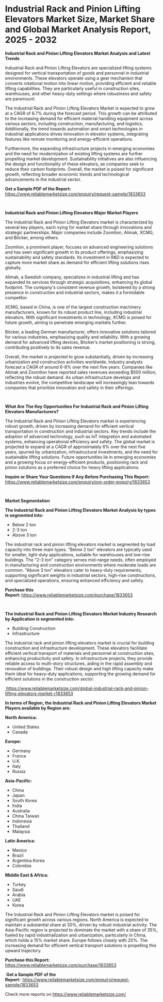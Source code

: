 <p><h1>Industrial Rack and Pinion Lifting Elevators Market Size, Market Share and Global Market Analysis Report, 2025 - 2032</h1></p><p><strong>Industrial Rack and Pinion Lifting Elevators Market Analysis and Latest Trends</strong></p>
<p><p>Industrial Rack and Pinion Lifting Elevators are specialized lifting systems designed for vertical transportation of goods and personnel in industrial environments. These elevators operate using a gear mechanism that converts rotational motion into linear motion, providing efficient and reliable lifting capabilities. They are particularly useful in construction sites, warehouses, and other heavy-duty settings where robustness and safety are paramount.</p><p>The Industrial Rack and Pinion Lifting Elevators Market is expected to grow at a CAGR of 6.7% during the forecast period. This growth can be attributed to the increasing demand for efficient material handling equipment across various sectors, including construction, manufacturing, and logistics. Additionally, the trend towards automation and smart technologies in industrial applications drives innovation in elevator systems, integrating features like remote monitoring and energy-efficient operations.</p><p>Furthermore, the expanding infrastructure projects in emerging economies and the need for modernization of existing lifting systems are further propelling market development. Sustainability initiatives are also influencing the design and functionality of these elevators, as companies seek to reduce their carbon footprints. Overall, the market is poised for significant growth, reflecting broader economic trends and technological advancements in the industrial sector.</p></p>
<p><strong>Get a Sample PDF of the Report:&nbsp;</strong> <a href="https://www.reliablemarketsize.com/enquiry/request-sample/1833653?utm_campaign=2444&utm_medium=2&utm_source=Github&utm_content=ia&utm_term=30032025&utm_id=industrial-rack-and-pinion-lifting-elevators">https://www.reliablemarketsize.com/enquiry/request-sample/1833653</a></p>
<p>&nbsp;</p>
<p><strong>Industrial Rack and Pinion Lifting Elevators Major Market Players</strong></p>
<p><p>The Industrial Rack and Pinion Lifting Elevators market is characterized by several key players, each vying for market share through innovations and strategic partnerships. Major companies include Zoomlion, Alimak, XCMG, and Böcker, among others. </p><p>Zoomlion, a prominent player, focuses on advanced engineering solutions and has seen significant growth in its product offerings, emphasizing sustainability and safety standards. Its investment in R&D is expected to capture more market share as demand for efficient lifting solutions rises globally.</p><p>Alimak, a Swedish company, specializes in industrial lifting and has expanded its services through strategic acquisitions, enhancing its global footprint. The company's consistent revenue growth, bolstered by a strong presence in construction and industrial sectors, makes it a formidable competitor.</p><p>XCMG, based in China, is one of the largest construction machinery manufacturers, known for its robust product line, including industrial elevators. With significant investments in technology, XCMG is poised for future growth, aiming to penetrate emerging markets further.</p><p>Böcker, a leading German manufacturer, offers innovative solutions tailored for various industries, emphasizing quality and reliability. With a growing demand for advanced lifting devices, Böcker’s market positioning is strong, contributing positively to its sales revenue.</p><p>Overall, the market is projected to grow substantially, driven by increasing urbanization and construction activities worldwide. Industry analysts forecast a CAGR of around 6-8% over the next five years. Companies like Alimak and Zoomlion have reported sales revenues exceeding $500 million, reflecting the robust demand. As urban infrastructure develops and industries evolve, the competitive landscape will increasingly lean towards companies that prioritize innovation and safety in their offerings.</p></p>
<p>&nbsp;</p>
<p><strong>What Are The Key Opportunities For Industrial Rack and Pinion Lifting Elevators Manufacturers?</strong></p>
<p><p>The Industrial Rack and Pinion Lifting Elevators market is experiencing robust growth, driven by increasing demand for efficient vertical transportation in construction and industrial sectors. Key trends include the adoption of advanced technology, such as IoT integration and automated systems, enhancing operational efficiency and safety. The global market is projected to expand at a CAGR of approximately 6% over the next five years, spurred by urbanization, infrastructural investments, and the need for sustainable lifting solutions. Future opportunities lie in emerging economies and a growing focus on energy-efficient products, positioning rack and pinion solutions as a preferred choice for heavy lifting applications.</p></p>
<p><strong>Inquire or Share Your Questions If Any Before Purchasing This Report:</strong> <a href="https://www.reliablemarketsize.com/enquiry/pre-order-enquiry/1833653?utm_campaign=2444&utm_medium=2&utm_source=Github&utm_content=ia&utm_term=30032025&utm_id=industrial-rack-and-pinion-lifting-elevators">https://www.reliablemarketsize.com/enquiry/pre-order-enquiry/1833653</a></p>
<p>&nbsp;</p>
<p><strong>Market Segmentation</strong></p>
<p><strong>The Industrial Rack and Pinion Lifting Elevators Market Analysis by types is segmented into:</strong></p>
<p><ul><li>Below 2 ton</li><li>2-3 ton</li><li>Above 3 ton</li></ul></p>
<p><p>The industrial rack and pinion lifting elevators market is segmented by load capacity into three main types. "Below 2 ton" elevators are typically used for smaller, light-duty applications, suitable for warehouses and low-rise buildings. The "2-3 ton" category serves mid-range needs, often employed in manufacturing and construction environments where moderate loads are common. "Above 3 ton" elevators cater to heavy-duty requirements, supporting significant weights in industrial sectors, high-rise constructions, and specialized operations, ensuring enhanced efficiency and safety.</p></p>
<p><strong>Purchase this Report:&nbsp;</strong><a href="https://www.reliablemarketsize.com/purchase/1833653?utm_campaign=2444&utm_medium=2&utm_source=Github&utm_content=ia&utm_term=30032025&utm_id=industrial-rack-and-pinion-lifting-elevators">https://www.reliablemarketsize.com/purchase/1833653</a></p>
<p>&nbsp;</p>
<p><strong>The Industrial Rack and Pinion Lifting Elevators Market Industry Research by Application is segmented into:</strong></p>
<p><ul><li>Building Construction</li><li>Infrastructure</li></ul></p>
<p><p>The industrial rack and pinion lifting elevators market is crucial for building construction and infrastructure development. These elevators facilitate efficient vertical transport of materials and personnel at construction sites, enhancing productivity and safety. In infrastructure projects, they provide reliable access to multi-story structures, aiding in the rapid assembly and renovation of buildings. Their robust design and high lifting capacity make them ideal for heavy-duty applications, supporting the growing demand for efficient solutions in the construction sector.</p></p>
<p><a href="https://www.reliablemarketsize.com/global-industrial-rack-and-pinion-lifting-elevators-market-r1833653?utm_campaign=2444&utm_medium=2&utm_source=Github&utm_content=ia&utm_term=30032025&utm_id=industrial-rack-and-pinion-lifting-elevators">&nbsp;https://www.reliablemarketsize.com/global-industrial-rack-and-pinion-lifting-elevators-market-r1833653</a></p>
<p><strong>In terms of Region, the Industrial Rack and Pinion Lifting Elevators Market Players available by Region are:</strong></p>
<p>
    <p> <strong> North America: </strong>
        <ul>
            <li>United States</li>
            <li>Canada</li>
        </ul>
        </p> 
    <p> <strong> Europe: </strong>
        <ul>
            <li>Germany</li>
            <li>France</li>
            <li>U.K.</li>
            <li>Italy</li>
            <li>Russia</li>
        </ul>
        </p> 
    <p> <strong> Asia-Pacific: </strong>
        <ul>
            <li>China</li>
            <li>Japan</li>
            <li>South Korea</li>
            <li>India</li>
            <li>Australia</li>
            <li>China Taiwan</li>
            <li>Indonesia</li>
            <li>Thailand</li>
            <li>Malaysia</li>
        </ul>
        </p> 
    <p> <strong> Latin America: </strong>
        <ul>
            <li>Mexico</li>
            <li>Brazil</li>
            <li>Argentina Korea</li>
            <li>Colombia</li>
        </ul>
        </p> 
    <p> <strong> Middle East & Africa: </strong>
        <ul>
            <li>Turkey</li>
            <li>Saudi</li>
            <li>Arabia</li>
            <li>UAE</li>
            <li>Korea</li>
        </ul>
    </p>
    </p>
<p><p>The Industrial Rack and Pinion Lifting Elevators market is poised for significant growth across various regions. North America is expected to maintain a substantial share at 30%, driven by robust industrial activity. The Asia-Pacific region is projected to dominate the market with a share of 35%, fueled by rapid industrialization and urbanization, particularly in China, which holds a 15% market share. Europe follows closely with 20%. The increasing demand for efficient vertical transport solutions is propelling this upward trajectory.</p></p>
<p><strong>Purchase this Report: </strong><a href="https://www.reliablemarketsize.com/purchase/1833653?utm_campaign=2444&utm_medium=2&utm_source=Github&utm_content=ia&utm_term=30032025&utm_id=industrial-rack-and-pinion-lifting-elevators">https://www.reliablemarketsize.com/purchase/1833653</a></p>
<p>&nbsp;<strong>Get a Sample PDF of the Report:&nbsp;&nbsp;</strong><a href="https://www.reliablemarketsize.com/enquiry/request-sample/1833653?utm_campaign=2444&utm_medium=2&utm_source=Github&utm_content=ia&utm_term=30032025&utm_id=industrial-rack-and-pinion-lifting-elevators">https://www.reliablemarketsize.com/enquiry/request-sample/1833653</a></p>
<p><strong></strong></p>
<p>Check more reports on <a href="https://www.reliablemarketsize.com/?utm_campaign=2444&utm_medium=2&utm_source=Github&utm_content=ia&utm_term=30032025&utm_id=industrial-rack-and-pinion-lifting-elevators">https://www.reliablemarketsize.com/</a></p>
